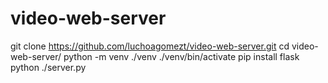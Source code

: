 # video-web-server

git clone https://github.com/luchoagomezt/video-web-server.git
cd video-web-server/
python -m venv ./venv
./venv/bin/activate
pip install flask
python ./server.py
